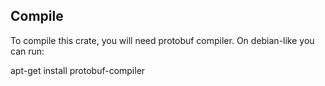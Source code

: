 ## Compile

To compile this crate, you will need protobuf compiler. On debian-like you can run:

apt-get install protobuf-compiler

